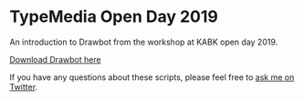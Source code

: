 # TypeMedia Open Day 2019

An introduction to Drawbot from the workshop at KABK open day 2019.

[Download Drawbot here](http://www.drawbot.com/index.html)

If you have any questions about these scripts, please feel free to [ask me on Twitter](https://twitter.com/rutherfordcraze).